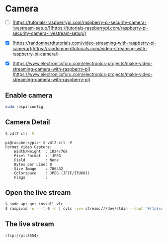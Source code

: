 # Camera

- [ ] [https://tutorials-raspberrypi.com/raspberry-pi-security-camera-livestream-setup/](https://tutorials-raspberrypi.com/raspberry-pi-security-camera-livestream-setup/)

- [x] [https://randomnerdtutorials.com/video-streaming-with-raspberry-pi-camera/](https://randomnerdtutorials.com/video-streaming-with-raspberry-pi-camera/)

- [x] [https://www.electronicsforu.com/electronics-projects/make-video-streaming-camera-with-raspberry-pi](https://www.electronicsforu.com/electronics-projects/make-video-streaming-camera-with-raspberry-pi)

## Enable camera

```bash
sudo raspi-config
```

## Camera Detail

```bash
$ v4l2-ctl -V
```

```
pi@raspberrypi:~ $ v4l2-ctl -V
Format Video Capture:
	Width/Height  : 1024/768
	Pixel Format  : 'JPEG'
	Field         : None
	Bytes per Line: 0
	Size Image    : 786432
	Colorspace    : JPEG (JFIF/ITU601)
	Flags         : 
```

## Open the live stream

```bash
$ sudo apt-get install vlc
$ raspivid -o - -t 0 -n | cvlc -vvv stream:///dev/stdin --sout '#rtp{sdp=rtsp://:8554/}' :demux=h264
```

## The live stream

`rtsp://pi:8554/`